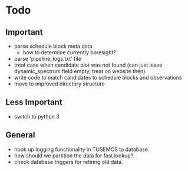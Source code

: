# Todo #

## Important ##

* parse schedule block meta data
    * how to determine currently boresight?
* parse 'pipeline_logs.txt' file
* treat case when candidate plot was not found (can just leave dynamic_spectrum field empty, treat on website then)
* write code to match candidates to schedule blocks and observations
* move to improved directory structure

## Less Important ##

* switch to python 3

## General ##

* hook up logging functionality in TUSEMCS to database.
* how should we partition the data for fast lookup?
* check database triggers for retiring old data.
